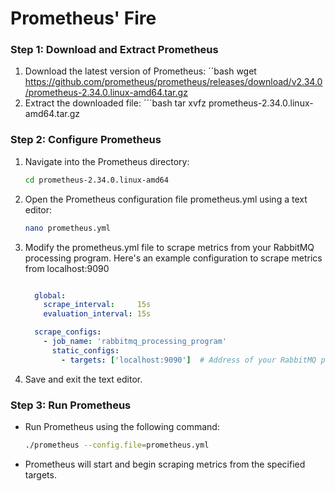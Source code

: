 # Prometheus' Fire

### Step 1: Download and Extract Prometheus
1. Download the latest version of Prometheus:
  ´´bash
  wget https://github.com/prometheus/prometheus/releases/download/v2.34.0/prometheus-2.34.0.linux-amd64.tar.gz
2. Extract the downloaded file:
  ´´´bash
  tar xvfz prometheus-2.34.0.linux-amd64.tar.gz

### Step 2: Configure Prometheus
1. Navigate into the Prometheus directory:
    ```bash
    cd prometheus-2.34.0.linux-amd64

2. Open the Prometheus configuration file prometheus.yml using a text editor:
    ```bash
    nano prometheus.yml
3. Modify the prometheus.yml file to scrape metrics from your RabbitMQ processing program. Here's an example configuration to scrape metrics from localhost:9090
    ```yaml

      global:
        scrape_interval:     15s
        evaluation_interval: 15s

      scrape_configs:
        - job_name: 'rabbitmq_processing_program'
          static_configs:
            - targets: ['localhost:9090']  # Address of your RabbitMQ processing program

4. Save and exit the text editor.

### Step 3: Run Prometheus

- Run Prometheus using the following command:
    ```bash
    ./prometheus --config.file=prometheus.yml

- Prometheus will start and begin scraping metrics from the specified targets.
